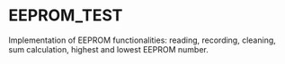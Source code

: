 # EEPROM_TEST
Implementation of EEPROM functionalities: reading, recording, cleaning, sum calculation, highest and lowest EEPROM number.
